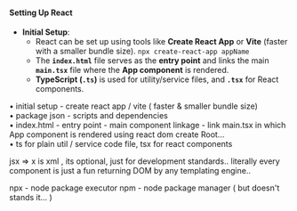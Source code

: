 
#### Setting Up React

- **Initial Setup**:
  - React can be set up using tools like **Create React App** or **Vite** (faster with a smaller bundle size).
`npx create-react-app appName`
  - The **`index.html`** file serves as the **entry point** and links the main **`main.tsx`** file where the **App component** is rendered.
  - **TypeScript (`.ts`)** is used for utility/service files, and **`.tsx`** for React components.

• initial setup - create react app / vite ( faster & smaller bundle size)  
• package json - scripts and dependencies  
• index.html - entry point - main component linkage - link main.tsx in which App component is rendered using react dom create Root...  
• ts for plain util / service code file, tsx for react components  

jsx => x is xml , its optional, just for development standards.. literally every component is just a fun returning DOM by any templating engine.. 


npx - node package executor
npm - node package manager ( but doesn't stands it... )
